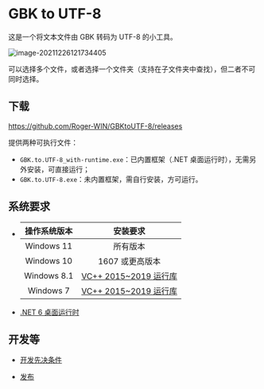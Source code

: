 # GBK to UTF-8

这是一个将文本文件由 GBK 转码为 UTF-8 的小工具。

![image-20211226121734405](https://img.rogerkung-win.top/undefinedimage-20211226121734405.png)

可以选择多个文件，或者选择一个文件夹（支持在子文件夹中查找），但二者不可同时选择。

## 下载

https://github.com/Roger-WIN/GBKtoUTF-8/releases

提供两种可执行文件：

- `GBK.to.UTF-8_with-runtime.exe`：已内置框架（.NET 桌面运行时），无需另外安装，可直接运行；
- `GBK.to.UTF-8.exe`：未内置框架，需自行安装，方可运行。

## 系统要求

- | 操作系统版本 |                           安装要求                           |
  | :----------: | :----------------------------------------------------------: |
  |  Windows 11  |                           所有版本                           |
  |  Windows 10  |                       1607 或更高版本                        |
  | Windows 8.1  | [VC++ 2015~2019 运行库](https://aka.ms/vs/16/release/vc_redist.x64.exe) |
  |  Windows 7   | [VC++ 2015~2019 运行库](https://aka.ms/vs/16/release/vc_redist.x64.exe) |

- [.NET 6 桌面运行时](https://dotnet.microsoft.com/zh-cn/download/dotnet/thank-you/runtime-desktop-6.0.1-windows-x64-installer)

## 开发等

- [开发先决条件](https://github.com/Roger-WIN/GBKtoUTF-8/wiki/开发先决条件)

- [发布](https://github.com/Roger-WIN/GBKtoUTF-8/wiki/发布概述)
